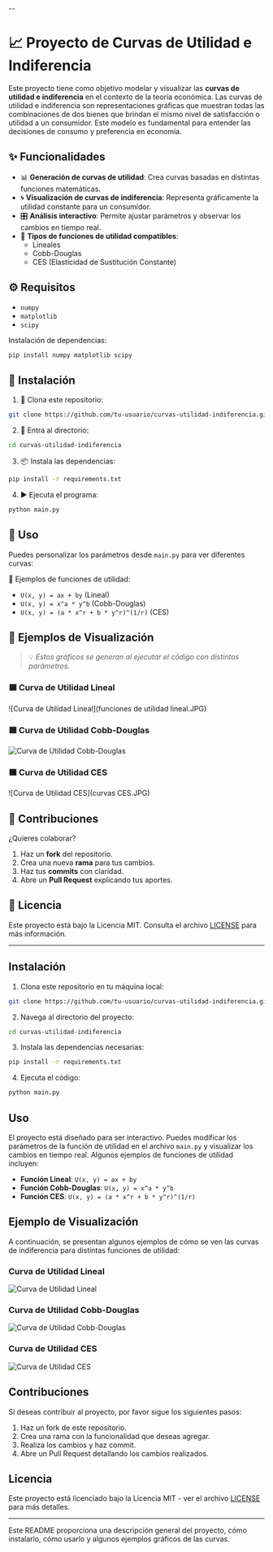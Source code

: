 --

# 📈 Proyecto de Curvas de Utilidad e Indiferencia

Este proyecto tiene como objetivo modelar y visualizar las **curvas de utilidad e indiferencia** en el contexto de la teoría económica. 
Las curvas de utilidad e indiferencia son representaciones gráficas que muestran todas las combinaciones de dos bienes que brindan el mismo nivel de satisfacción o utilidad a un consumidor. 
Este modelo es fundamental para entender las decisiones de consumo y preferencia en economía.

## ✨ Funcionalidades

- 📊 **Generación de curvas de utilidad**: Crea curvas basadas en distintas funciones matemáticas.
- 🌀 **Visualización de curvas de indiferencia**: Representa gráficamente la utilidad constante para un consumidor.
- 🎛️ **Análisis interactivo**: Permite ajustar parámetros y observar los cambios en tiempo real.
- 🧮 **Tipos de funciones de utilidad compatibles**:
  - Lineales
  - Cobb-Douglas
  - CES (Elasticidad de Sustitución Constante)

## ⚙️ Requisitos

- `numpy`
- `matplotlib`
- `scipy`

Instalación de dependencias:

```bash
pip install numpy matplotlib scipy
```

## 🚀 Instalación

1. 🔽 Clona este repositorio:

```bash
git clone https://github.com/tu-usuario/curvas-utilidad-indiferencia.git
```

2. 📂 Entra al directorio:

```bash
cd curvas-utilidad-indiferencia
```

3. 📦 Instala las dependencias:

```bash
pip install -r requirements.txt
```

4. ▶️ Ejecuta el programa:

```bash
python main.py
```

## 🧠 Uso

Puedes personalizar los parámetros desde `main.py` para ver diferentes curvas:

📐 Ejemplos de funciones de utilidad:
- `U(x, y) = ax + by` (Lineal)
- `U(x, y) = x^a * y^b` (Cobb-Douglas)
- `U(x, y) = (a * x^r + b * y^r)^(1/r)` (CES)

## 🌈 Ejemplos de Visualización

> 💡 *Estos gráficos se generan al ejecutar el código con distintos parámetros.*

### 🟦 Curva de Utilidad Lineal

![Curva de Utilidad Lineal](funciones de utilidad lineal.JPG)

### 🟩 Curva de Utilidad Cobb-Douglas

![Curva de Utilidad Cobb-Douglas](images/curva_utilidad_cobbdouglas.png)

### 🟧 Curva de Utilidad CES

![Curva de Utilidad CES](curvas CES.JPG)

## 🤝 Contribuciones

¿Quieres colaborar?

1. Haz un **fork** del repositorio.
2. Crea una nueva **rama** para tus cambios.
3. Haz tus **commits** con claridad.
4. Abre un **Pull Request** explicando tus aportes.

## 📜 Licencia

Este proyecto está bajo la Licencia MIT. Consulta el archivo [LICENSE](LICENSE) para más información.

---


## Instalación

1. Clona este repositorio en tu máquina local:

```bash
git clone https://github.com/tu-usuario/curvas-utilidad-indiferencia.git
```

2. Navega al directorio del proyecto:

```bash
cd curvas-utilidad-indiferencia
```

3. Instala las dependencias necesarias:

```bash
pip install -r requirements.txt
```

4. Ejecuta el código:

```bash
python main.py
```

## Uso

El proyecto está diseñado para ser interactivo. Puedes modificar los parámetros de la función de utilidad en el archivo `main.py` y visualizar los cambios en tiempo real. Algunos ejemplos de funciones de utilidad incluyen:

- **Función Lineal**: `U(x, y) = ax + by`
- **Función Cobb-Douglas**: `U(x, y) = x^a * y^b`
- **Función CES**: `U(x, y) = (a * x^r + b * y^r)^(1/r)`

## Ejemplo de Visualización

A continuación, se presentan algunos ejemplos de cómo se ven las curvas de indiferencia para distintas funciones de utilidad:

### Curva de Utilidad Lineal

![Curva de Utilidad Lineal](images/curva_utilidad_lineal.png)

### Curva de Utilidad Cobb-Douglas

![Curva de Utilidad Cobb-Douglas](images/curva_utilidad_cobbdouglas.png)

### Curva de Utilidad CES

![Curva de Utilidad CES](images/curva_utilidad_ces.png)

## Contribuciones

Si deseas contribuir al proyecto, por favor sigue los siguientes pasos:

1. Haz un fork de este repositorio.
2. Crea una rama con la funcionalidad que deseas agregar.
3. Realiza los cambios y haz commit.
4. Abre un Pull Request detallando los cambios realizados.

## Licencia

Este proyecto está licenciado bajo la Licencia MIT - ver el archivo [LICENSE](LICENSE) para más detalles.

---

Este README proporciona una descripción general del proyecto, cómo instalarlo, cómo usarlo y algunos ejemplos gráficos de las curvas. 
